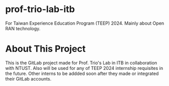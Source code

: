 # prof-trio-lab-itb
For Taiwan Experience Education Program (TEEP) 2024. Mainly about Open RAN technology.

# About This Project
This is the GitLab project made for Prof. Trio's Lab in ITB in collaboration with NTUST.
Also will be used for any of TEEP 2024 internship requisites in the future.
Other interns to be addded soon after they made or integrated their GitLab accounts.

